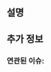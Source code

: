 ## 설명

<!-- 추가할 기능에 대한 간략한 설명을 적어주세요 -->

## 추가 정보

### 연관된 이슈:

<!-- 연관된 이슈가 있을 경우 이슈번호를 적어주세요 -->
